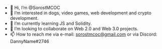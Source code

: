 - 👋 Hi, I’m @SorostMCOC
- 👀 I’m interested in dogs, video games, web development and crypto development.
- 🌱 I’m currently learning JS and Solidity.
- 💞️ I’m looking to collaborate on Web 2.0 and Web 3.0 projects.
- 📫 How to reach me via e-mail: sorostmcoc@gmail.com or via Discord: DannyName#2746

<!---
SorostMCOC/SorostMCOC is a ✨ special ✨ repository because its `README.md` (this file) appears on your GitHub profile.
You can click the Preview link to take a look at your changes.
--->
